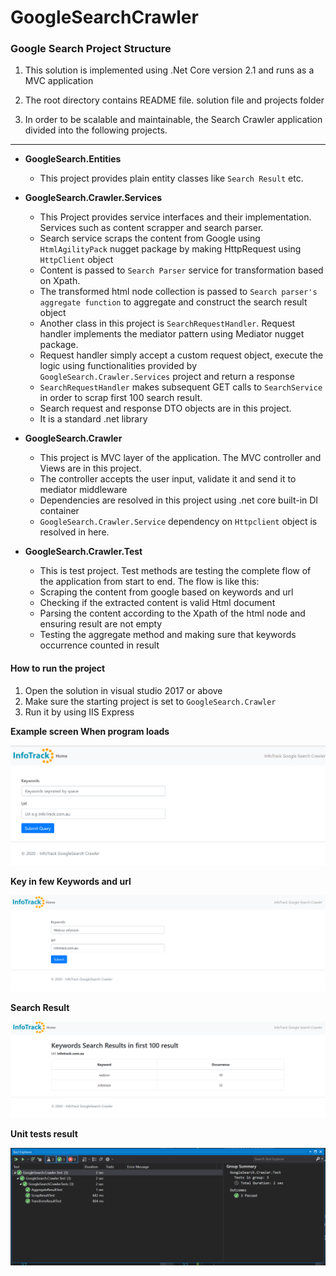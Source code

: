 # GoogleSearchCrawler


### Google Search Project Structure 
1. This solution is implemented using .Net Core version 2.1 and runs as a MVC application

2.  The root directory contains README file. solution file and projects folder  

4. In order to be scalable and maintainable, the Search Crawler application divided into the following projects.
--- 
- <b>GoogleSearch.Entities </b>
	- This project provides plain entity classes like `Search Result` etc.
- <b>GoogleSearch.Crawler.Services</b>
  -  This Project provides service interfaces and their implementation. Services such as content scrapper and search parser.
  -  Search service scraps the content from Google using `HtmlAgilityPack` nugget package by making HttpRequest using `HttpClient` object
  -  Content is passed to `Search Parser` service for transformation based on Xpath.
  -  The transformed html node collection is passed to `Search parser's aggregate function` to aggregate and construct the search result object
  -  Another class in this project is `SearchRequestHandler`. Request handler implements the mediator pattern using Mediator nugget package. 
  - Request handler simply accept a custom request object, execute the logic using functionalities provided by `GoogleSearch.Crawler.Services` project and return a response
  - `SearchRequestHandler` makes subsequent GET calls to `SearchService` in order to scrap first 100 search result.
  -  Search request and response DTO objects are in this project. 
  -  It is a standard .net library
- <b> GoogleSearch.Crawler</b>
  - This project is MVC layer of the application. The MVC controller and Views are in this project.
  - The controller accepts the user input, validate it and send it to mediator middleware 
  - Dependencies are resolved in this project using .net core built-in DI container 
  - `GoogleSearch.Crawler.Service`  dependency on `Httpclient` object is resolved in here.
 
- <b>GoogleSearch.Crawler.Test </b>
  - This is test project. Test methods are testing the complete flow of the application from start to end. The flow is like this:
  - Scraping the content from google based on keywords and url 
  - Checking if the extracted content is valid Html document 
  - Parsing the content according to the Xpath of the html node and ensuring result are not empty
  - Testing the aggregate method and making sure that keywords occurrence counted in result 

#### How to run the project 

1. Open the solution in visual studio 2017 or above 
2. Make sure the starting project is set to `GoogleSearch.Crawler`
3. Run it by using IIS Express


<b>Example screen When program loads</b>

![File](./Images/file.PNG )

<b> Key in few Keywords and url </b>

![File2](./Images/File2.png)

<b> Search Result </b>

![File3](./Images/File3.PNG)

<b> Unit tests result </b>

![File4](./Images/File4.PNG)